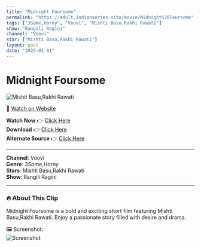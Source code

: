 ```yaml
---
title: "Midnight Foursome"
permalink: "https://adult.indianseries.site/movie/Midnight%20Foursome"
tags: ["3Some,Horny", "Voovi", "Mishti Basu,Rakhi Rawati"]
show: "Rangili Ragini"
channel: "Voovi"
star: ["Mishti Basu,Rakhi Rawati"]
layout: post
date: "2025-01-01"
---
```


# Midnight Foursome

![Mishti Basu,Rakhi Rawati](https://shorts.desisins.com/wp-content/uploads/2024/10/Rangili-Ragini-Foursome-Voovi-DesiSins.com_.jpg)

🔗 [Watch on Website](https://adult.indianseries.site/movie/Midnight%20Foursome)

**Watch Now** 👉 [Click Here](https://adult.indianseries.site/movie/Midnight%20Foursome)  
**Download** 👉 [Click Here](https://adult.indianseries.site/movie/Midnight%20Foursome)  
**Alternate Source** 👉 [Click Here](https://adult.indianseries.site/movie/Midnight%20Foursome)

---

**Channel**: Voovi  
**Genre**: 3Some,Horny  
**Stars**: Mishti Basu,Rakhi Rawati  
**Show**: Rangili Ragini

---

### 🔥 About This Clip

Midnight Foursome is a bold and exciting short film featuring Mishti Basu,Rakhi Rawati. Enjoy a passionate story filled with desire and drama.
 
🖼️ Screenshot:  
![Screenshot](https://shorts.desisins.com/wp-content/uploads/2024/10/Rangili-Ragini-Foursome-Voovi-DesiSins.com_.jpg)
